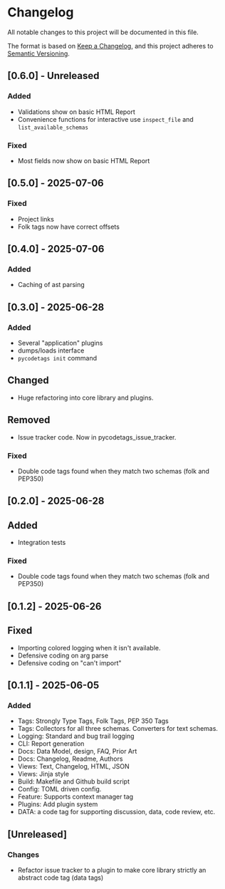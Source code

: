 # Changelog

All notable changes to this project will be documented in this file.

The format is based on [Keep a Changelog](https://keepachangelog.com/en/1.1.0/),
and this project adheres to [Semantic Versioning](https://semver.org/spec/v2.0.0.html).

## [0.6.0] - Unreleased

### Added
- Validations show on basic HTML Report
- Convenience functions for interactive use `inspect_file` and `list_available_schemas`

### Fixed
- Most fields now show on basic HTML Report

## [0.5.0] - 2025-07-06

### Fixed
- Project links
- Folk tags now have correct offsets


## [0.4.0] - 2025-07-06

### Added
- Caching of ast parsing

## [0.3.0] - 2025-06-28

### Added
- Several "application" plugins
- dumps/loads interface
- `pycodetags init` command

## Changed
- Huge refactoring into core library and plugins.

## Removed
- Issue tracker code. Now in pycodetags_issue_tracker.

### Fixed 
- Double code tags found when they match two schemas (folk and PEP350)

## [0.2.0] - 2025-06-28

## Added
- Integration tests

### Fixed 
- Double code tags found when they match two schemas (folk and PEP350)

## [0.1.2] - 2025-06-26

## Fixed
- Importing colored logging when it isn't available.
- Defensive coding on arg parse
- Defensive coding on "can't import"


## [0.1.1] - 2025-06-05

### Added

- Tags: Strongly Type Tags, Folk Tags, PEP 350 Tags
- Tags: Collectors for all three schemas. Converters for text schemas.
- Logging: Standard and bug trail logging
- CLI: Report generation
- Docs: Data Model, design, FAQ, Prior Art
- Docs: Changelog, Readme, Authors
- Views: Text, Changelog, HTML, JSON
- Views: Jinja style
- Build: Makefile and Github build script
- Config: TOML driven config.
- Feature: Supports context manager tag
- Plugins: Add plugin system
- DATA: a code tag for supporting discussion, data, code review, etc.



## [Unreleased]

### Changes
- Refactor issue tracker to a plugin to make core library strictly an abstract code tag (data tags)
